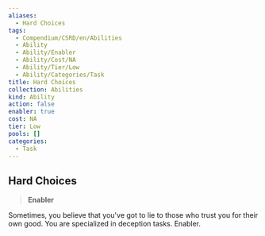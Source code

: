 ```yaml
---
aliases:
  - Hard Choices
tags:
  - Compendium/CSRD/en/Abilities
  - Ability
  - Ability/Enabler
  - Ability/Cost/NA
  - Ability/Tier/Low
  - Ability/Categories/Task
title: Hard Choices
collection: Abilities
kind: Ability
action: false
enabler: true
cost: NA
tier: Low
pools: []
categories:
  - Task
---
```

## Hard Choices    
>**Enabler**  
    
Sometimes, you believe that you've got to lie to those who trust you for their own good. You are specialized in deception tasks. Enabler.